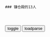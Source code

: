 ```tip
### 镰仓殿的13人
```

<table id="tbc" style="white-space:pre-wrap">
</table>
<button onclick="toggleb()">toggle</button>
<button onclick="loadparse()">loadparse</button>
<br>
<!-- 🌸<br>🍅-　-🍑<hr>🍀 -->
<pre>
<textarea rows="30" cols="100" style="display: none" id="tar">

【镰仓殿的13人】队友有难 不动如山【历史独角兽/双语字幕】_哔哩哔哩_bilibili
https://www.bilibili.com/video/av978449132

<font size="1" style="color:#DCDCDC">2022-08-03</font>

【大河字幕组】镰仓殿的13人.01大业始自小乱.4KV2.mp4
家姐脾气极差，也不甚聪慧。
都是妆面映衬的，素颜的话，那就没法见人了。
依附平家者，鸡犬升天。忤逆平家者，受尽欺凌。
我等应效法日本将军将门，在坂东掀起一场叛乱。
如今正是鼎盛时期，。

【大河字幕组】镰仓殿的13人.08进军镰仓.4KV4.mp4
他已经死了，难道不是吗？明明打家都知道，我最讨厌这样了。

【大河字幕组】镰仓殿的13人.09决战前夜.4K.mp4
你知道这世上，最为寒碜的是什么吗？便是垂头丧气的老头。

我们是为保护领地才起兵的，打到平家那是次要的。

对坂东武士来说最重要的，便是领地和族人。若是为了保卫这二者，定会拼死搏杀。我们不是因为憎恨清盛而战。

【大河字幕组】镰仓殿的13人.10毫无根据的自信.4KV2.mp4
我准备给双方都回信，说我已然知晓，但都并不写明，究竟何时履行。

您想要贫僧去咒死谁呢？

若是走错一步，挂在那的就是我们的头了。

经验都没有，倒是自信满满。

我以为女孩子都喜欢蘑菇呢。

【大河字幕组】镰仓殿的13人.11不可原谅的谎言.4K.mp4
我是个对他人的过失不去一一纠正，便不愿罢休的人。

若是生活在一起，总有一天能够弥补隔阂的。

【大河字幕组】镰仓殿的13人.12龟夫人事件.4K.mp4
所谓妻子，只要有了孩子，她就会将丈夫抛下不管。

父母的德行不佳，会给孩子带来灾祸。

父母行事不端，孩子会遭报应的。

我们女人之间作这些无谓的争执，我觉得太丢脸了。要紧的是丈夫的背叛。

【大河字幕组】镰仓殿的13人.13青梅竹马的牵绊.4K.mp4
再不打仗，我可实在受不了了。

所谓流言蜚语，皆是传播之人按照自己的意思捏造的。

怎么样，都行。就算是你把镰仓殿唤来家中，我也不会介意。

我与八重小姐，乃是儿时玩伴。我的心意从那时起就从未改变过，我想好好呵护这份心意。得到八重小姐垂青什么的，我已经不再有这份痴心妄想了。即便你不喜欢我，也没有关系。即使你不屑一顾地背向我，也没有关系。我便在你的背后，默默为你尽力。只要看到八重小姐的背影是幸福的，我就心满意足了。

伊豆的景色果然与你很是相称啊，自从我送紫阳花到伊东府邸的那日以来，我就一直是这样想的。

【大河字幕组】镰仓殿的13人.15立足仪式.4K.mp4
被使唤与被信赖，可是两码事。

和田大人他，定会跟我所说的唱反调，所以我就说了口是心非的话。

最值得依赖之人，便是最大的威胁。

在这镰仓，没有我不知道的事。

你心里明明都明白。你也明白，事情只能这样。
你为什么来这找我？你是想让我阻止你。你是想要一个不去解救上总介的借口罢了。你可能自己都没有意识到，你渐渐开始变得有点像赖朝了。

【大河字幕组】镰仓殿的13人.16传奇的序幕.4K.mp4
经过这次的事情，我明白了一件事：如果他人犯了错，那人的领地便能据为己有。

多亏了那孩子，我再一次有了想为别人活下去的想法。
　金刚长大成人的时候，世道会变得安宁吗？

我一天就能抵达，
战争必然伴随着不可能。

打仗不需要面子，为了面子难道要让重要的士兵拜拜送死吗？

【大河字幕组】镰仓殿的13人.17救命与宿命.4K.mp4
没关系，说是鹎越，名声就更响了，所谓历史便是这样被创造出来的。

若要统领人世，就必须成为恶鬼。

我再一次认识了父亲的胸怀之大。

能请您简要地立下字据么，
我被您骗了不知道多少次。

【大河字幕组】镰仓殿的13人.18飞舞于坛之浦的男儿.4K.mp4
若是强行去打开她的心扉，只怕她会更加封闭自我。

从今往后，我该与谁战斗呢？我只能在战场上，才能派上用场。

【大河字幕组】镰仓殿的13人.19无法实现的凯旋.4K.mp4

精于z治的赖朝，善于作战的义经，这两位天才的联手是后白河法皇决不容许的。

虽然是史无前例的事情，但是微臣遵旨。

除了说教与厌恶之外，我没有其他想传达的意思了。

那是长久以来，那位大人的处事方式。一旦巨大的势力兴起，他就势必会打造与之抗衡的势力。

源行家，与他一伙的人一定会败北，是个如同死神一般的男人。

善于策略的人，反而容易上当啊。

在没有战争的世上，像我这样的人怎么活下去呢？

你曾经说过，没有经验要是再没有自信的话什么也做不了。那么为了收获自信，需要什么？需要的正是经验啊。

简直就像是，仅仅为了消灭平家而生的人啊。

【大河字幕组】镰仓殿的13人.20归来的义经.4K.mp4
在这日出之国，将镰仓的敌人一扫而光。若不这么做，战争将永不会结束。真都是为了开创新的世道啊。

藤原一族四代荣昌，若是亡于你手，你岂能心安？

【大河字幕组】镰仓殿的13人.21佛陀的目光.4K.mp4

都是你的错，你总是对我唯命是从，为何不阻止我呢？

对方可是执掌天下的镰仓殿，是源氏的栋梁，立于武士之顶峰的人，他是我们无论如何挣扎，都无法与之抗衡的对手，就算试图反抗，最后也只能对其唯命是从，对其言听计从，做着惨无人道的事，我真可怜这样的自己。

确实在以前，我想过要待在那位大人身边，我就明说了（说实在的）那是我当时脑子不对劲。选择了小四郎大人，我觉得真好。

【大河字幕组】镰仓殿的13人.22义时的生存之道.4K.mp4
如果将我等赶尽杀绝，这日本可不好控制啊。

二战时日本并非无条件投降？向美国提出的三个条件，美国全答应了|裕仁天皇|日本天皇|麦克阿瑟_网易订阅
https://www.163.com/dy/article/HCNI9F3C05526ZQ3.html

<font size="1" style="color:#DCDCDC">2022-08-04</font>

战争不复存在是没人会不乐意的，但是武士们就另当别论了。

小四郎大人那般忙碌，我想其实是在麻痹悲伤之情罢了。

我也不明白，一看到你的脸，不知为何就好想掐你。

置身乱世中，法皇尽其所能地搅乱了乱世。

【青椒谈】在百年未有大变局中开创新局
https://m.gmw.cn/baijia/2021-12/20/35392061.html

<font size="1" style="color:#DCDCDC">2022-08-04</font>

你听了我的想法之后，又能如何呢？我只是做着周围的人们让我做的事，从未按照自己的想法行动过。

再没有战争了，只有文官才能出人头地，这样的世道是错误的。

就算镰仓殿不在了，不，恰恰是他不在了，才正中我等的下怀啊。

【大河字幕组】镰仓殿的13人.23狩猎与猎物.4K.mp4
暗杀最高统治者，历史上站在权力之巅而殒命之人为数不少。

一直以来我都清楚地感受到了上天的指引，听到了声音，但是昨天我什么都没听到。只是碰巧捡了性命而已，不会有下次了。

必须由我来做的事情，这世上已经没有了吗？

【大河字幕组】镰仓殿的13人.24未曾改变之人.4K.v2.mp4
有资格冠以源姓的，只有镰仓殿和他的儿子。

立场真的会改变人啊，您原本是个温柔的孩子啊。

观音菩萨已被我扔了。

她的容颜在你的心中日渐朦胧，就是冠者大人在对你说：要继续往前走哦。

【大河字幕组】镰仓殿的13人.25上天寄望之人.4K.mp4
近来，我谁都不敢相信。

喜好女色就是身为我嫡子的证明，真是有出息啊。

如果你不喜好女色的话，我就不会和你结为夫妻了。

人的命运是注定的，岂能与之抗争呢。我们唯有心甘情愿地去接受了，
在接受命运的基础上，随心所欲地生活。

【大河字幕组】镰仓殿的13人.26在悲伤之前.4K.mp4
他虽是个奸猾之人，但却是政子的丈夫，孙儿们的父亲。

你接受的话，不会有人想要了你的命把？
　为了保命，才需要力量。

他是位孤独的人，从心底里为他的死而感到悲伤的人，除去亲人以外屈指可数。

说到底，姐姐是不想让我当御台所吧。

【大河字幕组】镰仓殿的13人.27镰仓殿与十三人.4K.mp4
倘若饮水不足，便会引起头晕。

我需要能够一道行使政务的年轻力量，没有干劲的人，或是有干劲却没有能力的人都会被抛弃。

意见分歧的时候站在我们这边就可以了，除此之外吃吃年糕，打打呼噜就行。

赖家还年岁尚浅，一遇上不开心的事情，就马上会逃避。

权力集中在少数人身上，就会发生不好的事情。

【大河字幕组】镰仓殿的13人.28名刀之主.4K.mp4
看重情谊而谋取方便，是政事的妨碍。连内情都不知道就袒护次郎。

若是情投意合，不管是谁的妻子都没有关系。

你不适合暗中活动，英俊得太过耀眼了。
　是吗，我果然还是太耀眼了么？

梶原大人他，为何那么遭人厌恶呢？
　因为他是个不太能敞开心扉的人，所以容易被人误解。

镰仓殿和御家们，我以为都能随心所欲地操纵他们的，结果被双方都疏远了。

【大河字幕组】镰仓殿的13人.29不如意的玉石.1080P先行版.mp4
如果说了让你想办法，你就要自己想办法。你的父亲也是这样一直想办法干到现在的。

我教你一个好办法吧，所谓女人啊，基本上都很喜欢蘑菇。

赖朝大人他从小就受尽苦难，是个一辈子都不会相信别人的人。

干脆把自己想的都倾诉出来如何，
他虽不相信别人，但期盼着能相信别人。

你话太多了。

我想看你高兴的样子。

【大河字幕组】镰仓殿的13人.30全成的灵验度.4K.mp4
财富不能只偏向于让少数人掌控。

以前明明是个率直的好孩子，如今却难以掌控了，真实拿他没辙啊。

无法随意操纵的镰仓殿，对你来说已经没用了。

【大河字幕组】镰仓殿的13人.31不死心的男人.4K.mp4
能做的事，我都已经做了。拒绝此事的，乃是对方。

身为坂东武士，为了胜利什么都做得出来。名声蒙尘什么的，算个屁啊。

【大河字幕组】镰仓殿的13人.32灾厄的火种.4K.mp4
您全身的毛孔都会喷出鲜血，最终痛苦地死去。我不希望小四郎大人遭遇那样可怕的事情。

</textarea>
</pre>
<!-- 🍀<br>🍑-　-🍅<hr>🌸 -->

```note
```

<link
  rel="stylesheet"
  href="https://cdn.jsdelivr.net/npm/@fancyapps/ui/dist/fancybox.css"
/>
<script src="https://cdn.jsdelivr.net/npm/@fancyapps/ui@4.0/dist/fancybox.umd.js"></script>

<script type="text/javascript">

var __urlRegex = /(\b(https?|ftp|file):\/\/[-A-Z0-9+&@#\/%?=~_|!:,.;]*[-A-Z0-9+&@#\/%=~_|])/ig;
var __imgRegex = /\.(?:jpe?g|gif|png|webp)$/i;

loadparse();

function parseURL($string){

    var exp = __urlRegex;
    return $string.replace(exp,function(match){
            __imgRegex.lastIndex=0;
            if(__imgRegex.test(match)){
                return '<a data-fancybox="gallery" href="' + match.replace("/p=700", "")
                 + '"><img src="' + match.replace("/p=700", "/p=160x200")+'" width="64"></a>';
            }
            else{
                return '<a href="' + match + '" target="_blank">' + match + '</a>';
            }
        }
    );
}

function loadparse() {
  tbc.innerHTML = parseURL(tar.value);
}

function toggleb() {
  var x = document.getElementById("tar");
  if (x.style.display === "none") {
    x.style.display = "";
  } else {
    x.style.display = "none";
  }
}

</script>
